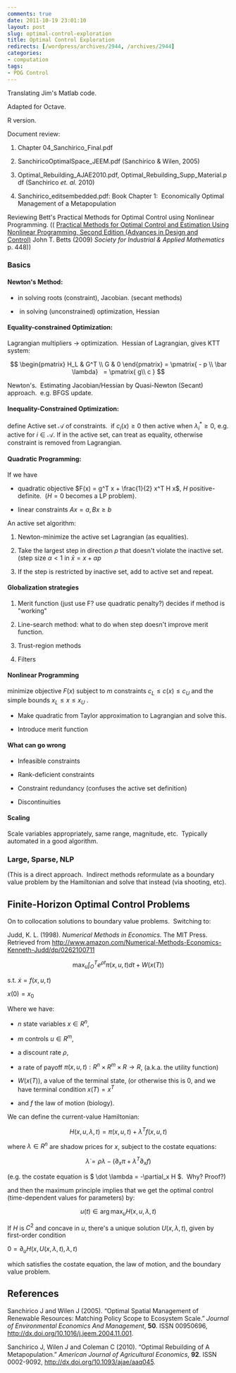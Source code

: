```yaml
---
comments: true
date: 2011-10-19 23:01:10
layout: post
slug: optimal-control-exploration
title: Optimal Control Exploration
redirects: [/wordpress/archives/2944, /archives/2944]
categories:
- computation
tags:
- PDG Control
---
```


Translating Jim's Matlab code.

Adapted for Octave.

R version.

Document review:



	
  1. Chapter 04_Sanchirico_Final.pdf

	
  2. SanchiricoOptimalSpace_JEEM.pdf (Sanchirico & Wilen, 2005)

	
  3. Optimal_Rebuilding_AJAE2010.pdf, Optimal_Rebuilding_Supp_Material.pdf (Sanchirico _et. al._ 2010)

	
  4. Sanchirico_editsembedded.pdf: Book Chapter 1:  Economically Optimal Management of a Metapopulation


Reviewing Bett's Practical Methods for Optimal Control using Nonlinear Programming. (( [Practical Methods for Optimal Control and Estimation Using Nonlinear Programming, Second Edition (Advances in Design and Control)](http://www.mendeley.com/library/#) John T. Betts (2009) _Society for Industrial & Applied Mathematics_ p. 448))


### Basics




#### Newton's Method:





	
  * in solving roots (constraint), Jacobian. (secant methods)

	
  *  in solving (unconstrained) optimization, Hessian




#### Equality-constrained Optimization:


Lagrangian multipliers -> optimization.  Hessian of Lagrangian, gives KTT system:

$$ \begin{pmatrix} H_L & G^T \\ G & 0 \end{pmatrix} = \pmatrix{ - p \\ \bar \lambda}   = \pmatrix{ g\\ c } $$

Newton's.  Estimating Jacobian/Hessian by Quasi-Newton (Secant) approach.  e.g. BFGS update.


#### Inequality-Constrained Optimization:


define Active set $\mathcal A$ of constraints.  if $c_i(x) \geq 0$ then active when $\lambda_i^* \geq 0$, e.g. active for $i \in \mathcal{A}$. If in the active set, can treat as equality, otherwise constraint is removed from Lagrangian.


#### Quadratic Programming:


If we have



	
  * quadratic objective $F(x) = g^T x + \frac{1}{2} x^T H x$, $H$ positive-definite.  ($H = 0$ becomes a LP problem).

	
  * linear constraints $Ax = a, Bx \geq b$


An active set algorithm:

	
  1. Newton-minimize the active set Lagrangian (as equalities).

	
  2. Take the largest step in direction $p$ that doesn't violate the inactive set. (step size $\alpha  < 1$ in $\bar x = x + \alpha p$

	
  3. If the step is restricted by inactive set, add to active set and repeat.




#### Globalization strategies








	
  1. Merit function (just use F? use quadratic penalty?) decides if method is "working"

	
  2. Line-search method: what to do when step doesn't improve merit function.

	
  3. Trust-region methods

	
  4. Filters




#### Nonlinear Programming


minimize objective $F(x)$ subject to $m$ constraints $c_L \leq c(x) \leq c_U$ and the simple bounds $x_L \leq x \leq x_U$ .



	
  * Make quadratic from Taylor approximation to Lagrangian and solve this.

	
  * Introduce merit function




#### What can go wrong





	
  * Infeasible constraints

	
  * Rank-deficient constraints

	
  * Constraint redundancy (confuses the active set definition)

	
  * Discontinuities




#### Scaling


Scale variables appropriately, same range, magnitude, etc.  Typically automated in a good algorithm.


### Large, Sparse, NLP


(This is a direct approach.  Indirect methods reformulate as a boundary value problem by the Hamiltonian and solve that instead (via shooting, etc).


## Finite-Horizon Optimal Control Problems


On to collocation solutions to boundary value problems.  Switching to:

Judd, K. L. (1998). _Numerical Methods in Economics._ The MIT Press. Retrieved from http://www.amazon.com/Numerical-Methods-Economics-Kenneth-Judd/dp/0262100711

$$\max_u \int_O^T e^{\rho t} \pi(x,u,t) dt + W(x(T)) $$

s.t. $\dot x = f(x,u,t)$

$x(0) = x_0$

Where we have:



	
  * $n$ state variables $x \in R^n$,

	
  * $m$ controls $u \in R^m$,

	
  * a discount rate $\rho$,

	
  * a rate of payoff $\pi(x,u,t) : R^n \times R^m \times R \to R$, (a.k.a. the utility function)

	
  * $W(x(T))$, a value of the terminal state, (or otherwise this is 0, and we have terminal condition $x(T) = x^T$

	
  * and $f$ the law of motion (biology).


We can define the current-value Hamiltonian:

$$ H(x, u, \lambda, t) = \pi(x,u,t) + \lambda^T f(x,u,t) $$

where $\lambda \in R^n$ are shadow prices for $x$, subject to the costate equations:

$$ \dot \lambda = \rho \lambda - (\partial_x \pi + \lambda^T \partial_x f ) $$

(e.g. the costate equation is $ \dot \lambda = -\partial_x H $.  Why? Proof?)

and then the maximum principle implies that we get the optimal control (time-dependent values for parameters) by:

$$ u(t) \in \arg \max_u H(x,u, \lambda, t) $$

If $H$ is $C^2$ and concave in $u$, there's a unique solution $U(x,\lambda,t)$, given by first-order condition

$0 = \partial_u H(x, U(x,\lambda,t), \lambda, t)$

which satisfies the costate equation, the law of motion, and the boundary value problem.


## References

<p>Sanchirico J and Wilen J (2005).
&ldquo;Optimal Spatial Management of Renewable Resources: Matching Policy Scope to Ecosystem Scale.&rdquo;
<EM>Journal of Environmental Economics And Management</EM>, <B>50</B>.
ISSN 00950696, <a href="http://dx.doi.org/10.1016/j.jeem.2004.11.001">http://dx.doi.org/10.1016/j.jeem.2004.11.001</a>.
<p>Sanchirico J, Wilen J and Coleman C (2010).
&ldquo;Optimal Rebuilding of A Metapopulation.&rdquo;
<EM>American Journal of Agricultural Economics</EM>, <B>92</B>.
ISSN 0002-9092, <a href="http://dx.doi.org/10.1093/ajae/aaq045">http://dx.doi.org/10.1093/ajae/aaq045</a>.
